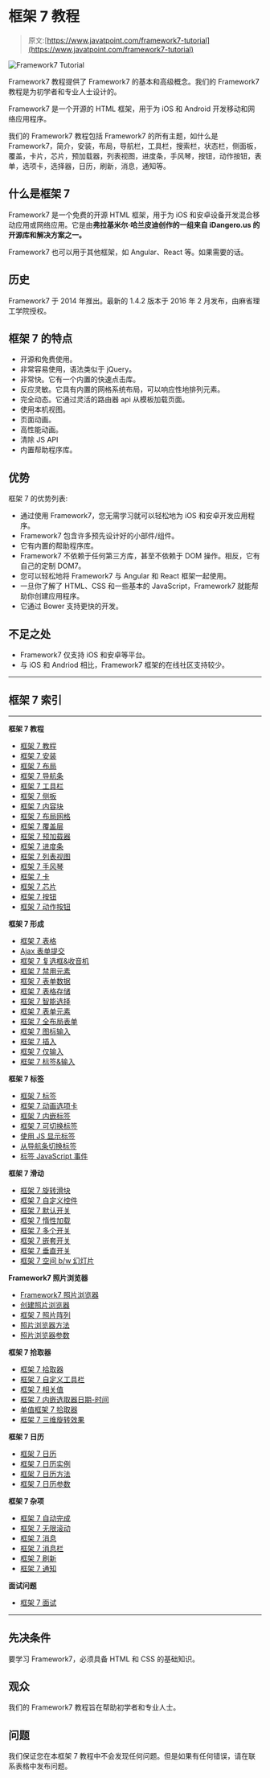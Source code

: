 # 框架 7 教程

> 原文:[https://www.javatpoint.com/framework7-tutorial](https://www.javatpoint.com/framework7-tutorial)

![Framework7 Tutorial](../Images/09a84dadc29b5e57b53872054ed4433f.png)

Framework7 教程提供了 Framework7 的基本和高级概念。我们的 Framework7 教程是为初学者和专业人士设计的。

Framework7 是一个开源的 HTML 框架，用于为 iOS 和 Android 开发移动和网络应用程序。

我们的 Framework7 教程包括 Framework7 的所有主题，如什么是 Framework7，简介，安装，布局，导航栏，工具栏，搜索栏，状态栏，侧面板，覆盖，卡片，芯片，预加载器，列表视图，进度条，手风琴，按钮，动作按钮，表单，选项卡，选择器，日历，刷新，消息，通知等。

## 什么是框架 7

Framework7 是一个免费的开源 HTML 框架，用于为 iOS 和安卓设备开发混合移动应用或网络应用。它是由**弗拉基米尔·哈兰皮迪创作的一组来自 iDangero.us 的开源库和解决方案之一。**

Framework7 也可以用于其他框架，如 Angular、React 等。如果需要的话。

## 历史

Framework7 于 2014 年推出。最新的 1.4.2 版本于 2016 年 2 月发布，由麻省理工学院授权。

## 框架 7 的特点

*   开源和免费使用。
*   非常容易使用，语法类似于 jQuery。
*   非常快。它有一个内置的快速点击库。
*   反应灵敏。它具有内置的网格系统布局，可以响应性地排列元素。
*   完全动态。它通过灵活的路由器 api 从模板加载页面。
*   使用本机视图。
*   页面动画。
*   高性能动画。
*   清除 JS API
*   内置帮助程序库。

## 优势

框架 7 的优势列表:

*   通过使用 Framework7，您无需学习就可以轻松地为 iOS 和安卓开发应用程序。
*   Framework7 包含许多预先设计好的小部件/组件。
*   它有内置的帮助程序库。
*   Framework7 不依赖于任何第三方库，甚至不依赖于 DOM 操作。相反，它有自己的定制 DOM7。
*   您可以轻松地将 Framework7 与 Angular 和 React 框架一起使用。
*   一旦你了解了 HTML、CSS 和一些基本的 JavaScript，Framework7 就能帮助你创建应用程序。
*   它通过 Bower 支持更快的开发。

## 不足之处

*   Framework7 仅支持 iOS 和安卓等平台。
*   与 iOS 和 Andriod 相比，Framework7 框架的在线社区支持较少。

* * *

## 框架 7 索引

* * *

**框架 7 教程**

*   [框架 7 教程](framework7-tutorial)
*   [框架 7 安装](framework7-installation)
*   [框架 7 布局](framework7-layouts)
*   [框架 7 导航条](framework7-navbars)
*   [框架 7 工具栏](framework7-toolbars)
*   [框架 7 侧板](framework7-side-panels)
*   [框架 7 内容块](framework7-content-block)
*   [框架 7 布局网格](framework7-layout-grid)
*   [框架 7 覆盖层](framework7-overlays)
*   [框架 7 预加载器](framework7-preloaders)
*   [框架 7 进度条](framework7-progress-bar)
*   [框架 7 列表视图](framework7-list-views)
*   [框架 7 手风琴](framework7-accordion)
*   [框架 7 卡](framework7-cards)
*   [框架 7 芯片](framework7-chips)
*   [框架 7 按钮](framework7-buttons)
*   [框架 7 动作按钮](framework7-action-button)

**框架 7 形成**

*   [框架 7 表格](framework7-form)
*   [Ajax 表单提交](ajax-form-submit)
*   [框架 7 复选框&收音机](framework7-checkboxes-and-radios)
*   [框架 7 禁用元素](framework7-disabled-elements)
*   [框架 7 表单数据](framework7-form-data)
*   [框架 7 表格存储](framework7-form-storage)
*   [框架 7 智能选择](framework7-smart-select)
*   [框架 7 表单元素](framework7-form-elements)
*   [框架 7 全布局表单](framework7-full-layout-form)
*   [框架 7 图标输入](framework7-icons-and-inputs)
*   [框架 7 插入](framework7-insert)
*   [框架 7 仅输入](framework7-just-inputs)
*   [框架 7 标签&输入](framework7-labels-and-inputs)

**框架 7 标签**

*   [框架 7 标签](framework7-tabs)
*   [框架 7 动画选项卡](framework7-animated-tabs)
*   [框架 7 内嵌标签](framework7-inline-tabs)
*   [框架 7 可切换标签](framework7-swipeable-tabs)
*   [使用 JS 显示标签](framework7-show-tab-using-javascript)
*   [从导航条切换标签](framework7-switch-tabs-from-navbar)
*   [标签 JavaScript 事件](framework7-tabs-javascript-events)

**框架 7 滑动**

*   [框架 7 旋转滑块](framework7-swiper-slider)
*   [框架 7 自定义控件](framework7-custom-controls)
*   [框架 7 默认开关](framework7-default-swiper-with-pagination)
*   [框架 7 惰性加载](framework7-lazy-loading)
*   [框架 7 多个开关](framework7-multiple-swipers)
*   [框架 7 嵌套开关](framework7-nested-swipers)
*   [框架 7 垂直开关](framework7-vertical-swiper)
*   [框架 7 空间 b/w 幻灯片](framework7-space-between-slides)

**Framework7 照片浏览器**

*   [Framework7 照片浏览器](framework7-photo-browser)
*   [创建照片浏览器](framework7-create-photo-browser-instance)
*   [框架 7 照片阵列](framework7-photos-array)
*   [照片浏览器方法](framework7-photo-browser-methods-and-properties)
*   [照片浏览器参数](framework7-photo-browser-parameters)

**框架 7 拾取器**

*   [框架 7 拾取器](framework7-picker)
*   [框架 7 自定义工具栏](framework7-custom-toolbar)
*   [框架 7 相关值](framework7-dependent-values)
*   [框架 7 内嵌选取器日期-时间](framework7-inline-picker-date-time)
*   [单值框架 7 拾取器](framework7-picker-with-single-value)
*   [框架 7 三维旋转效果](framework7-two-values-and-3d-rotate-effect)

**框架 7 日历**

*   [框架 7 日历](framework7-calendar)
*   [框架 7 日历实例](framework7-access-to-calendar-instance)
*   [框架 7 日历方法](framework7-calendar-methods-and-properties)
*   [框架 7 日历参数](framework7-calendar-parameters)

**框架 7 杂项**

*   [框架 7 自动完成](framework7-autocomplete)
*   [框架 7 无限滚动](framework7-infinite-scroll)
*   [框架 7 消息](framework7-messages)
*   [框架 7 消息栏](framework7-message-bar)
*   [框架 7 刷新](framework7-refresh)
*   [框架 7 通知](framework7-notifications)

**面试问题**

*   [框架 7 面试](framework7-interview-questions)

* * *

## 先决条件

要学习 Framework7，必须具备 HTML 和 CSS 的基础知识。

## 观众

我们的 Framework7 教程旨在帮助初学者和专业人士。

## 问题

我们保证您在本框架 7 教程中不会发现任何问题。但是如果有任何错误，请在联系表格中发布问题。